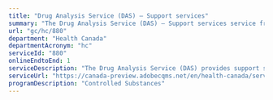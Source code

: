 ```yaml
---
title: "Drug Analysis Service (DAS) – Support services"
summary: "The Drug Analysis Service (DAS) – Support services service from Health Canada is available end-to-end online, according to the GC Service Inventory."
url: "gc/hc/880"
department: "Health Canada"
departmentAcronym: "hc"
serviceId: "880"
onlineEndtoEnd: 1
serviceDescription: "The Drug Analysis Service (DAS) provides support services to law enforcement agencies involved in the control of illegal drugs, controlled substances and precursor chemicals including assistance with the safe dismantling of suspected clandestine drug laboratories - (ROEB)"
serviceUrl: "https://canada-preview.adobecqms.net/en/health-canada/services/health-concerns/controlled-substances-precursor-chemicals/drug-analysis-service.html"
programDescription: "Controlled Substances"
---
```

